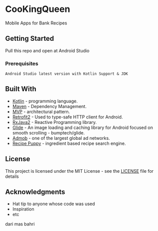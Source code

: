 # CooKingQueen

Mobile Apps for Bank Recipes

## Getting Started

Pull this repo and open at Android Studio

### Prerequisites

``
Android Studio latest version with Kotlin Support & JDK
``

## Built With

* [Kotlin](https://kotlinlang.org/) -  programming language.
* [Maven](https://maven.apache.org/) - Dependency Management.
* [MVP](https://mindorks.com/course/android-mvp-introduction/) - architectural pattern.
* [Retrofit2](https://square.github.io/retrofit/) - Used to type-safe HTTP client for Android.
* [RxJava2](https://github.com/ReactiveX/RxJava) - Reactive Programming library.
* [Glide](https://github.com/bumptech/glide) - An image loading and caching library for Android focused on smooth scrolling - bumptech/glide.
* [Admob](https://admob.google.com/home/) - one of the largest global ad networks.
* [Recipe Puppy](http://www.recipepuppy.com/) - ingredient based recipe search engine. 

## License

This project is licensed under the MIT License - see the [LICENSE](LICENSE) file for details

## Acknowledgments

* Hat tip to anyone whose code was used
* Inspiration
* etc

dari mas bahri
